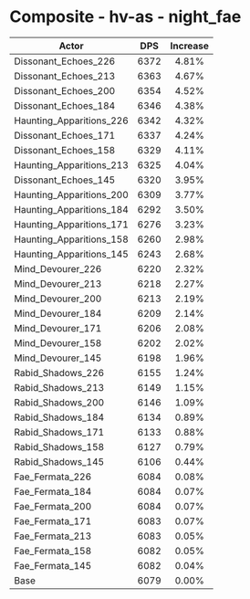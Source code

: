 # Composite - hv-as - night_fae
| Actor | DPS | Increase |
|---|:---:|:---:|
|Dissonant_Echoes_226|6372|4.81%|
|Dissonant_Echoes_213|6363|4.67%|
|Dissonant_Echoes_200|6354|4.52%|
|Dissonant_Echoes_184|6346|4.38%|
|Haunting_Apparitions_226|6342|4.32%|
|Dissonant_Echoes_171|6337|4.24%|
|Dissonant_Echoes_158|6329|4.11%|
|Haunting_Apparitions_213|6325|4.04%|
|Dissonant_Echoes_145|6320|3.95%|
|Haunting_Apparitions_200|6309|3.77%|
|Haunting_Apparitions_184|6292|3.50%|
|Haunting_Apparitions_171|6276|3.23%|
|Haunting_Apparitions_158|6260|2.98%|
|Haunting_Apparitions_145|6243|2.68%|
|Mind_Devourer_226|6220|2.32%|
|Mind_Devourer_213|6218|2.27%|
|Mind_Devourer_200|6213|2.19%|
|Mind_Devourer_184|6209|2.14%|
|Mind_Devourer_171|6206|2.08%|
|Mind_Devourer_158|6202|2.02%|
|Mind_Devourer_145|6198|1.96%|
|Rabid_Shadows_226|6155|1.24%|
|Rabid_Shadows_213|6149|1.15%|
|Rabid_Shadows_200|6146|1.09%|
|Rabid_Shadows_184|6134|0.89%|
|Rabid_Shadows_171|6133|0.88%|
|Rabid_Shadows_158|6127|0.79%|
|Rabid_Shadows_145|6106|0.44%|
|Fae_Fermata_226|6084|0.08%|
|Fae_Fermata_184|6084|0.07%|
|Fae_Fermata_200|6084|0.07%|
|Fae_Fermata_171|6083|0.07%|
|Fae_Fermata_213|6083|0.05%|
|Fae_Fermata_158|6082|0.05%|
|Fae_Fermata_145|6082|0.04%|
|Base|6079|0.00%|
